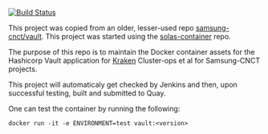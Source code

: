 [![Build Status](https://common-jenkins.kubeme.io/buildStatus/icon?job=container-vault/master)](https://common-jenkins.kubeme.io/job/container-vault/master)

This project was copied from an older, lesser-used repo [samsung-cnct/vault](https://github.com/samsung-cnct/vault). This project was started using the [solas-container](https://github.com/samsung-cnct/solas-container) repo.

The purpose of this repo is to maintain the Docker container assets for the Hashicorp Vault application for [Kraken](https://github.com/samsung-cnct/kraken) Cluster-ops et al for Samsung-CNCT projects.

This project will automaticaly get checked by Jenkins and then, upon successful testing, built and submitted to Quay.

One can test the container by running the following:

    docker run -it -e ENVIRONMENT=test vault:<version>
